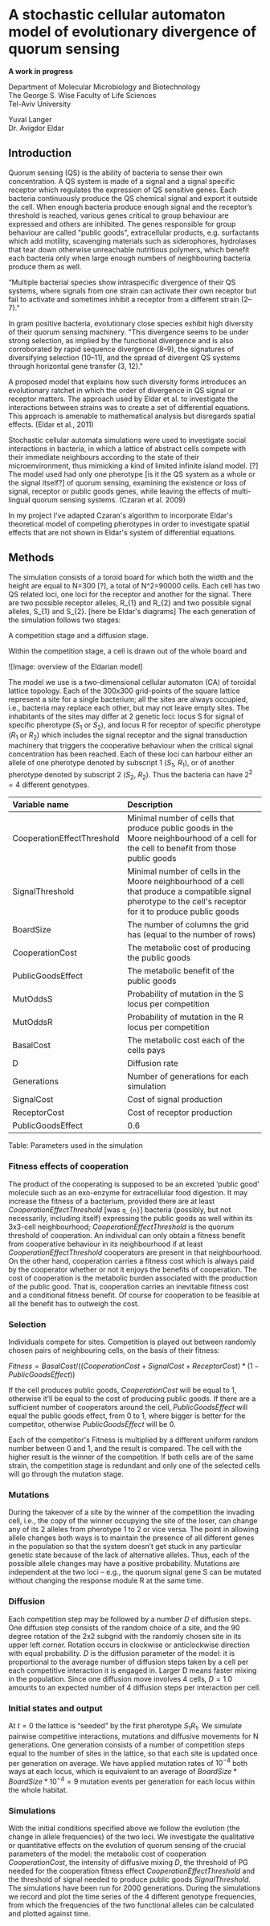 A stochastic cellular automaton model of evolutionary divergence of quorum sensing
==================================================================================

**A work in progress**

Department of Molecular Microbiology and Biotechnology  
The George S. Wise Faculty of Life Sciences  
Tel-Aviv University

Yuval Langer  
Dr. Avigdor Eldar

Introduction
------------

Quorum sensing (QS) is the ability of bacteria to sense their own concentration.
A QS system is made of a signal and a signal specific receptor which regulates
the expression of QS sensitive genes.
Each bacteria continuously produce the QS chemical signal and export it outside
the cell.
When enough bacteria produce enough signal and the
receptor’s threshold is reached, various genes critical to group behaviour
are expressed and others are inhibited.
The genes responsible for group behaviour are called "public goods",
extracellular products, e.g. surfactants which add motility, scavenging
materials such as siderophores, hydrolases that tear down otherwise unreachable
nutritious polymers, which benefit each bacteria only when large enough numbers
of neighbouring bacteria produce them as well.

“Multiple bacterial species show intraspecific
divergence of their QS systems, where signals from one strain can
activate their own receptor but fail to activate and sometimes inhibit
a receptor from a different strain (2–7)."

In gram positive bacteria, evolutionary close species exhibit high diversity of
their quorum sensing machinery.
"This divergence seems to be under strong selection, as implied by the
functional divergence and is also corroborated by rapid sequence divergence
(8–9), the signatures of diversifying selection (10–11), and the spread of
divergent QS systems through horizontal gene transfer (3, 12)."

A proposed model that explains how such diversity forms introduces an
evolutionary ratchet in which the order of divergence in QS signal or receptor
matters.
The approach used by Eldar et al. to investigate the interactions between
strains was to create a set of differential equations.
This approach is amenable to mathematical analysis but disregards spatial
effects.
(Eldar et al., 2011)

Stochastic cellular automata simulations were used to investigate social
interactions in bacteria, in which a lattice of abstract cells compete with
their immediate neighbours according to the state of their microenvironment,
thus mimicking a kind of limited infinite island model.
[?]
The model used had only one pherotype [is it the QS system as a whole or the
signal itself?] of quorum sensing, examining the existence or loss of signal,
receptor or public goods genes, while leaving the effects of multi-lingual
quorum sensing systems. (Czaran et al. 2009)

In my project I've adapted Czaran's algorithm to incorporate Eldar's
theoretical model of competing pherotypes in order to investigate spatial
effects that are not shown in Eldar's system of differential equations.

Methods
-------

The simulation consists of a toroid board for which both the width and the
height are equal to N=300 [?], a total of N^2=90000 cells.
Each cell has two QS related loci, one loci for the receptor and another for
the signal.
There are two possible receptor alleles, R_{1} and R_{2} and two possible
signal alleles, S_{1} and S_{2}.
[here be Eldar's diagrams]
The each generation of the simulation follows two stages:

A competition stage and a diffusion stage.

Within the competition stage, a cell is drawn out of the whole board and

![Image: overview of the Eldarian model]

The model we use is a two-dimensional cellular automaton (CA) of toroidal
lattice topology.
Each of the 300x300 grid-points of the square lattice represent a site for a
single bacterium;
all the sites are always occupied, i.e., bacteria may replace each other, but
may not leave empty sites.
The inhabitants of the sites may differ at 2 genetic loci: locus S for signal
of specific pherotype ($S_{1}$ or $S_{2}$), and locus R for receptor of specific
pherotype ($R_{1}$ or $R_{2}$) which includes the signal receptor and the signal
transduction machinery that triggers the cooperative behaviour when the
critical signal concentration has been reached.
Each of these loci can harbour either an allele of one pherotype denoted by
subscript 1 ($S_{1}$, $R_{1}$), or of another pherotype denoted by subscript 2
($S_{2}$, $R_{2}$).
Thus the bacteria can have $2^{2}=4$ different genotypes.


Variable name | Description
:--------------|:-----------
CooperationEffectThreshold | Minimal number of cells that produce public goods in the Moore neighbourhood of a cell for the cell to benefit from those public goods
SignalThreshold | Minimal number of cells in the Moore neighbourhood of a cell that produce a compatible signal pherotype to the cell's receptor for it to produce public goods
BoardSize | The number of columns the grid has (equal to the number of rows)
CooperationCost | The metabolic cost of producing the public goods
PublicGoodsEffect | The metabolic benefit of the public goods
MutOddsS | Probability of mutation in the S locus per competition
MutOddsR | Probability of mutation in the R locus per competition
BasalCost | The metabolic cost each of the cells pays
D | Diffusion rate
Generations | Number of generations for each simulation
SignalCost | Cost of signal production
ReceptorCost | Cost of receptor production
PublicGoodsEffect | 0.6

Table: Parameters used in the simulation

### Fitness effects of cooperation



The product of the cooperating is supposed to be an excreted ‘public good’
molecule such as an exo-enzyme for extracellular food digestion.
It may increase the fitness of a bacterium, provided there are at least
$CooperationEffectThreshold$ [was `q_{n}`] bacteria (possibly, but not
necessarily, including itself) expressing the public goods as well within its
3x3-cell neighbourhood;
$CooperationEffectThreshold$ is the quorum threshold of cooperation.
An individual can only obtain a fitness benefit from cooperative behaviour in
its neighbourhood if at least
$CooperationEffectThreshold$ cooperators are present in that neighbourhood. On the other
hand, cooperation carries a fitness cost which is always paid by the
cooperator whether or not it enjoys the benefits of cooperation.
The cost of cooperation is the metabolic burden associated with
the production of the public good. That is, cooperation carries an inevitable fitness cost and a conditional fitness
benefit. Of course for cooperation to be feasible at all the
benefit has to outweigh the cost.

### Selection

Individuals compete for sites.
Competition is played out between randomly chosen pairs of neighbouring cells,
on the basis of their fitness:

$Fitness = BasalCost/((CooperationCost + SignalCost + ReceptorCost)*(1 - PublicGoodsEffect))$

If the cell produces public goods, $CooperationCost$ will be equal to 1,
otherwise it’ll be equal to the cost of producing public goods.
If there are a sufficient number of cooperators around the cell,
$PublicGoodsEffect$ will equal the public goods effect, from 0 to 1, where
bigger is better for the competitor, otherwise $PublicGoodsEffect$ will be 0.

Each of the competitor's Fitness is multiplied by a different uniform random
number between 0 and 1, and the result is compared.
The cell with the higher result is the winner of the competition.
If both cells are of the same strain, the competition stage is redundant and
only one of the selected cells will go through the mutation stage.

### Mutations

During the takeover of a site by the winner of the competition the invading
cell, i.e., the copy of the winner occupying the site of the loser, can change
any of its 2 alleles from pherotype 1 to 2 or vice versa.
The point in allowing allele changes both ways is to maintain the presence of
all different genes in the population so that the system doesn’t get stuck in
any particular genetic state because of the lack of alternative alleles.
Thus, each of the possible allele changes may have a positive probability.
Mutations are independent at the two loci – e.g., the quorum signal gene S can
be mutated without changing the response module R at the same time.

### Diffusion

Each competition step may be followed by a number $D$ of diffusion steps.
One diffusion step consists of the random choice of a site, and the 90 degree
rotation of the 2x2 subgrid with the randomly chosen site in its upper left
corner.
Rotation occurs in clockwise or anticlockwise direction with equal probability.
$D$ is the diffusion parameter of the model:
it is proportional to the average number of diffusion steps taken by a cell per
each competitive interaction it is engaged in.
Larger D means faster mixing in the population.
Since one diffusion move involves 4 cells, $D=1.0$ amounts to an expected
number of 4 diffusion steps per interaction per cell.

### Initial states and output

At $t=0$ the lattice is “seeded” by the first pherotype $S_{1}R_{1}$.
We simulate pairwise competitive interactions, mutations and diffusive
movements for N generations.
One generation consists of a number of competition steps equal to the number of
sites in the lattice, so that each site is updated once per generation on
average.
We have applied mutation rates of $10^{-4}$ both ways at each locus, which is
equivalent to an average of $BoardSize*BoardSize*10^{-4}=9$ mutation events per
generation for each locus within the whole habitat.

### Simulations

With the initial conditions specified above we follow the evolution (the change
in allele frequencies) of the two loci.
We investigate the qualitative or quantitative effects on the evolution of
quorum sensing of the crucial parameters of the model:
the metabolic cost of cooperation $CooperationCost$,
the intensity of diffusive mixing $D$,
the threshold of PG needed for the cooperation fitness effect
$CooperationEffectThreshold$
and the threshold of signal needed to produce public goods $SignalThreshold$.
The simulations have been run for 2000 generations.
During the simulations we record and plot the time series of the 4 different
genotype frequencies, from which the frequencies of the two functional alleles
can be calculated and plotted against time.
